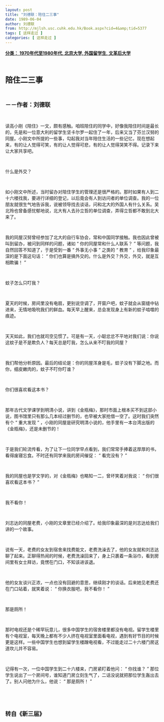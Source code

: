 ```yaml
---
layout: post
title: "刘德联：陪住二三事"
date: 1989-06-04
author: 刘德联
from: http://mjlsh.usc.cuhk.edu.hk/Book.aspx?cid=4&amp;tid=5377
tags: [ 这样走过 ]
categories: [ 这样走过 ]
---
```


<div style="margin: 15px 10px 10px 0px;">
<div>
<span id="ctl00_ContentPlaceHolder1_chapter1_SubjectLabel" style="font-weight:bold;text-decoration:underline;">
   分类： 1970年代至1980年代, 北京大学, 外国留学生, 文革后大学
  </span>
</div>
<p class="p1">
<b>
<font size="5">
<span class="s1">
</span>
<br/>
</font>
</b>
</p>
<p class="p2">
<span class="s1">
<b>
<font size="5">
     陪住二三事
    </font>
</b>
</span>
</p>
<p class="p1">
<b>
<font size="4">
<span class="s1">
</span>
<br/>
</font>
</b>
</p>
<p class="p2">
<span class="s1">
<b>
<font size="4">
     －－作者：刘德联
    </font>
</b>
</span>
</p>
<p class="p1">
<span class="s1">
</span>
<br/>
</p>
<p class="p2">
<span class="s1">
   读高小刚《陪住》一文，颇有感触。咱班陪住的同学中，好像我陪住时间是最长的，先是和一位意大利的留学生坚卡尔罗一起住了一年，后来又当了芬兰汉努的同屋。小刚文中所提的一些事，勾起我对当年陪住生活的一些记忆，现在想起来，有的让人觉得可笑，有的让人觉得可悲，有的让人觉得哭笑不得。记录下来让大家共享吧。
  </span>
</p>
<p class="p1">
<span class="s1">
</span>
<br/>
</p>
<p class="p2">
<span class="s1">
   什么是外交？
  </span>
</p>
<p class="p1">
<span class="s1">
</span>
<br/>
</p>
<p class="p2">
<span class="s1">
   如小刚文中所述，当时留办对陪住学生的管理还是很严格的。那时如果有人到二十六楼找我，要进行详细的登记，以后竟会有人到访问者的单位调查。我的一位朋友就很生气地告诉我，说被领导找去谈话，问和北大的外国人有什么关系。吴北玲也曾备感忧郁地说，北大有人去孙立哲的单位调查，弄得立哲都不敢到北大来了。
  </span>
</p>
<p class="p1">
<span class="s1">
</span>
<br/>
</p>
<p class="p2">
<span class="s1">
   我的同屋汉努曾经参加了北大的自行车协会，常和中国同学接触。我也因此曾被叫到留办，被问到同样的问题，诸如
  </span>
<span class="s2">
   “
  </span>
<span class="s1">
   你的同屋常和什么人联系？
  </span>
<span class="s2">
   ”
  </span>
<span class="s1">
   等问题，我自然回答不知道了，于是受到一番
  </span>
<span class="s2">
   “
  </span>
<span class="s1">
   外事无小事
  </span>
<span class="s2">
   ”
  </span>
<span class="s1">
   之类的
  </span>
<span class="s2">
   “
  </span>
<span class="s1">
   教育
  </span>
<span class="s2">
   ”
  </span>
<span class="s1">
   ，给我印象最深的是下面这句话：
  </span>
<span class="s2">
   “
  </span>
<span class="s1">
   你们也算是搞外交的。什么是外交？外交，外交，就是互相欺骗！
  </span>
<span class="s2">
   ”
  </span>
</p>
<p class="p1">
<span class="s1">
</span>
<br/>
</p>
<p class="p2">
<span class="s1">
   蚊子怎么只叮我？
  </span>
</p>
<p class="p1">
<span class="s1">
</span>
<br/>
</p>
<p class="p2">
<span class="s1">
   夏天的时候，房间里没有电扇，更别说空调了，开窗户吧，蚊子就会从窗缝中钻进来，无情地吸吮我们的鲜血。每天早上醒来，总会发现身上有新的蚊子啮噬的痕迹。
  </span>
</p>
<p class="p1">
<span class="s1">
</span>
<br/>
</p>
<p class="p2">
<span class="s1">
   天天如此，我们也就司空见惯了。可是有一天，小聪忿忿不平地对我们说：你说这蚊子是不是欺负人？每天总是叮我，怎么从来不叮我的同屋？
  </span>
</p>
<p class="p1">
<span class="s1">
</span>
<br/>
</p>
<p class="p2">
<span class="s1">
   我们帮他分析原因。最后的结论是：你的同屋浑身是毛，蚊子没有下脚之地。而你，细皮嫩肉的，蚊子不叮你叮谁？
  </span>
</p>
<p class="p1">
<span class="s1">
</span>
<br/>
</p>
<p class="p2">
<span class="s1">
   你们很喜欢看这本书？
  </span>
</p>
<p class="p1">
<span class="s1">
</span>
<br/>
</p>
<p class="p2">
<span class="s1">
   那年古代文学课学到明清小说，讲到《金瓶梅》，那时市面上根本买不到这部小说，图书馆里只有那么几本经过删节的，也早被大家抢借一空了。这时我们突然有个
  </span>
<span class="s2">
   “
  </span>
<span class="s1">
   重大发现
  </span>
<span class="s2">
   ”
  </span>
<span class="s1">
   ，小刚的同屋是研究明清小说的，他手里有一本台湾出版的《金瓶梅》，还是未删节的！
  </span>
</p>
<p class="p1">
<span class="s1">
</span>
<br/>
</p>
<p class="p2">
<span class="s1">
   于是我们轮流传看，为了让下一位同学早点看到，我们常常手捧着这厚厚的书，看得废寝忘食。不时还有同学来我的房间催促：
  </span>
<span class="s2">
   “
  </span>
<span class="s1">
   看完没有？
  </span>
<span class="s2">
   ”
  </span>
</p>
<p class="p1">
<span class="s1">
</span>
<br/>
</p>
<p class="p2">
<span class="s1">
   我的同屋也是学文学的，对《金瓶梅》也略知一二，曾坏笑着对我说：
  </span>
<span class="s2">
   “
  </span>
<span class="s1">
   你们很喜欢看这本书？
  </span>
<span class="s2">
   ”
  </span>
</p>
<p class="p1">
<span class="s1">
</span>
<br/>
</p>
<p class="p2">
<span class="s1">
   我不看你！
  </span>
</p>
<p class="p1">
<span class="s1">
</span>
<br/>
</p>
<p class="p2">
<span class="s1">
   刘志达的同屋老费，小刚的文章里已经介绍了。给我印象最深的是刘志达给我们讲的一个故事。
  </span>
</p>
<p class="p1">
<span class="s1">
</span>
<br/>
</p>
<p class="p2">
<span class="s1">
   说有一天，老费的女友到宿舍来找费能文，老费洗澡去了，他的女友就和刘志达聊了起来。正聊得热闹的时候，老费洗澡回来了，身上只裹着一条浴巾，看到房间里有女士拜访，竟愣在门口，不知该进该退。
  </span>
</p>
<p class="p1">
<span class="s1">
</span>
<br/>
</p>
<p class="p2">
<span class="s1">
   他的女友谈兴正浓，一点也没有回避的意思，继续刚才的谈话。后来她见老费还在门口站着，就笑着说：
  </span>
<span class="s2">
   “
  </span>
<span class="s1">
   你换衣服吧，我不看你！
  </span>
<span class="s2">
   ”
  </span>
</p>
<p class="p1">
<span class="s1">
</span>
<br/>
</p>
<p class="p2">
<span class="s1">
   那是厕所！
  </span>
</p>
<p class="p1">
<span class="s1">
</span>
<br/>
</p>
<p class="p2">
<span class="s1">
   那时电视还是个稀罕玩意儿，很多中国学生的宿舍楼里都没有电视。留学生楼里有个电视室，每天晚上都有不少人挤在电视室里面看电视，遇到有好节目的时候更是这样。一些中国学生也想到留学生楼蹭电视看，不过能走过二十六楼门房这道坎儿并不容易。
  </span>
</p>
<p class="p1">
<span class="s1">
</span>
<br/>
</p>
<p class="p2">
<span class="s1">
   记得有一次，一位中国学生到二十六楼来，门房紧盯着他问：
  </span>
<span class="s2">
   “
  </span>
<span class="s1">
   你找谁？
  </span>
<span class="s2">
   ”
  </span>
<span class="s1">
   那位学生说出了一个房间号，谁知道门房立刻生气了，二话没说就把那位学生轰出去了。别人问他为什么，他说：
  </span>
<span class="s2">
   “
  </span>
<span class="s1">
   那是厕所！
  </span>
<span class="s2">
   ”
  </span>
</p>
<p class="p1">
<span class="s1">
</span>
<br/>
</p>
<p class="p1">
<font size="4">
<b>
<span class="s1">
</span>
<br/>
</b>
</font>
</p>
<p class="p2">
<span class="s1">
<font size="4">
<b>
     转自《新三届》
    </b>
</font>
</span>
</p>
</div>
